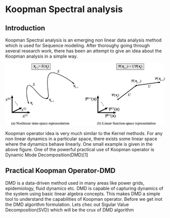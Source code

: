 # Koopman Spectral analysis
## Introduction
Koopman Spectral analysis is an emerging non linear data analysis method which is used for Sequence modeling. After thoroughy going through several research work, there has been an attempt to give an idea about the Koopman analysis in a simple way. 

<img src="./mimages.png">

Koopman operator idea is very much similar to the Kernel methods. For any non linear dynamics in a particular space, there exists some linear space where the dynamics behave linearly. One small example is given in the above figure. One of the powerful practical use of Koopman operator is Dynamic Mode Decomposition(DMD)[1]

## Practical Koopman Operator-DMD

DMD is a data-driven method used in many areas like power grids, epidemiology, fluid dynamics etc. DMD is capable of capturing dynamics of the system using basic linear algebra concepts. This makes DMD a simple tool to understand the capabilities of Koopman operator. Before we get inot the DMD algorithm formulation. Lets chec out Sigular Value Decomposition(SVD) which will be the crux of DMD algorithm

